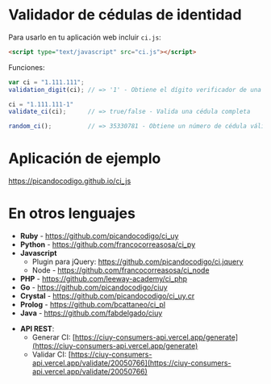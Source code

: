 # Validador de c&eacute;dulas de identidad

Para usarlo en tu aplicación web incluir `ci.js`:

```html
<script type="text/javascript" src="ci.js"></script>
```

Funciones:
```javascript
var ci = "1.111.111";
validation_digit(ci); // => '1' - Obtiene el dígito verificador de una cédula dada

ci = "1.111.111-1"
validate_ci(ci);      // => true/false - Valida una cédula completa

random_ci();          // => 35330781 - Obtiene un número de cédula válido al azar
```

# Aplicación de ejemplo
https://picandocodigo.github.io/ci_js

# En otros lenguajes
* **Ruby** - https://github.com/picandocodigo/ci_uy
* **Python** - https://github.com/francocorreasosa/ci_py
* **Javascript**
  * Plugin para jQuery: https://github.com/picandocodigo/ci.jquery
  * Node - https://github.com/francocorreasosa/ci_node
* **PHP** - https://github.com/leeway-academy/ci_php
* **Go** - https://github.com/picandocodigo/ciuy
* **Crystal** - https://github.com/picandocodigo/ci_uy.cr
* **Prolog** - https://github.com/bcattaneo/ci_pl
* **Java** - https://github.com/fabdelgado/ciuy
- **API REST**:
  - Generar CI: [https://ciuy-consumers-api.vercel.app/generate](https://ciuy-consumers-api.vercel.app/generate)
  - Validar CI: [https://ciuy-consumers-api.vercel.app/validate/20050766](https://ciuy-consumers-api.vercel.app/validate/20050766)
